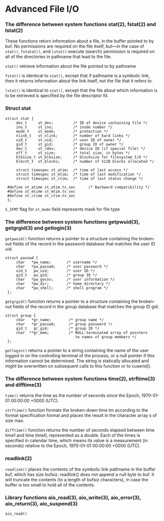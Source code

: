 # Advanced File I/O

### The difference between system functions stat(2), fstat(2) and lstat(2)

These functions return information about a file, in the buffer pointed to by buf.  No permissions are required on the file itself, but—in the case of ```stat()```, ```fstatat()```, and ```lstat()``` execute  (search)  permission is required on all of the directories in pathname that lead to the file.

```stat()``` retrieve information about the file pointed to by pathname

```fstat()``` is  identical to ```stat()```, except that if pathname is a symbolic link, then it returns information about the link itself, not the file that it refers to.

```lstat()```  is identical to ```stat()```, except that  the  file  about  which  information  is  to  be retrieved is specified by the file descriptor fd.

### Struct stat

```
struct stat {
     dev_t     st_dev;         /* ID of device containing file */
     ino_t     st_ino;         /* inode number */
     mode_t    st_mode;        /* protection */
     nlink_t   st_nlink;       /* number of hard links */
     uid_t     st_uid;         /* user ID of owner */
     gid_t     st_gid;         /* group ID of owner */
     dev_t     st_rdev;        /* device ID (if special file) */
     off_t     st_size;        /* total size, in bytes */
     blksize_t st_blksize;     /* blocksize for filesystem I/O */
     blkcnt_t  st_blocks;      /* number of 512B blocks allocated */

     struct timespec st_atim;  /* time of last access */
     struct timespec st_mtim;  /* time of last modification */
     struct timespec st_ctim;  /* time of last status change */

 #define st_atime st_atim.tv_sec      /* Backward compatibility */
 #define st_mtime st_mtim.tv_sec
 #define st_ctime st_ctim.tv_sec
 };
 ```
```S_IFMT``` flag for ```st_mode``` field represents mask for file type

### The difference between system functions getpwuid(3), getgrgid(3) and getlogin(3)

```getpwuid()``` function returns a pointer to a structure containing the broken-out fields of  the  record  in  the password database that matches the user ID uid.

```
struct passwd {
     char   *pw_name;       /* username */
     char   *pw_passwd;     /* user password */
     uid_t   pw_uid;        /* user ID */
     gid_t   pw_gid;        /* group ID */
     char   *pw_gecos;      /* user information */
     char   *pw_dir;        /* home directory */
     char   *pw_shell;      /* shell program */
 };
```

```getgrgid()``` function returns a pointer to a structure containing the broken-out  fields of the record in the group database that matches the group ID gid.

```
struct group {
     char   *gr_name;        /* group name */
     char   *gr_passwd;      /* group password */
     gid_t   gr_gid;         /* group ID */
     char  **gr_mem;         /* NULL-terminated array of pointers
                                to names of group members */
 };
```

```getlogin()``` returns  a  pointer  to a string containing the name of the user logged in on the controlling terminal of the process,  or  a  null pointer if this information cannot be determined.  The string is statically allocated and might be overwritten on subsequent  calls  to  this function or to cuserid().

### The difference between system functions time(2), strftime(3) and difftime(3)

```time()``` returns  the  time  as  the  number of seconds since the Epoch, 1970-01-01 00:00:00 +0000 (UTC).

```strftime()``` function  formats the broken-down time tm according to the format specification format and places the result in the  character array s of size max.

```difftime()``` function returns the number of seconds elapsed between time time1 and time time0, represented as a double.  Each of the  times is  specified  in calendar time, which means its value is a measurement (in seconds) relative to the Epoch, 1970-01-01 00:00:00 +0000 (UTC).

### readlink(2)

```readlink()``` places  the  contents  of the symbolic link pathname in the buffer buf, which has size bufsiz.  readlink() does not append  a  null byte  to  buf.   It  will  truncate the contents (to a length of bufsiz characters), in case the buffer is too small to hold all  of  the  contents.

### Library functions aio_read(3), aio_write(3), aio_error(3), aio_return(3), aio_suspend(3)

```aio_read()``` 
